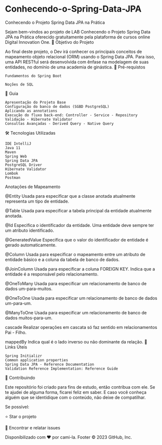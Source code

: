 # Conhecendo-o-Spring-Data-JPA
Conhecendo o Projeto Spring Data JPA na Prática

Sejam bem-vindos ao projeto de LAB Conhecendo o Projeto Spring Data JPA na Prática oferecido gratuitamente pela plataforma de cursos online Digital Innovation One.
🎯 Objetivo do Projeto

Ao final deste projeto, o Dev irá conhecer os principais conceitos de mapeamento objeto relacional (ORM) usando o Spring Data JPA. Para isso, uma API RESTful será desenvolvida com ênfase na modelagem de suas entidades, no domínio de uma academia de ginástica.
🛑 Pré-requistos

    Fundamentos do Spring Boot

    Noções de SQL

🚦 Guia

    Apresentação do Projeto Base
    Configuração do banco de dados (SGBD PostgreSQL)
    Aplicando as annotations
    Execução do fluxo back-end: Controller - Service - Repository
    Validação - Hibernate Validator
    Consultas Avançadas - Derived Query - Native Query

🛠 Tecnologias Utilizadas

    IDE IntelliJ
    Java 11
    Maven
    Spring Web
    Spring Data JPA
    PostgreSQL Driver
    Hibernate Validator
    Lombok
    Postman

Anotações de Mapeamento

@Entity Usada para especificar que a classe anotada atualmente representa um tipo de entidade.

@Table Usada para especificar a tabela principal da entidade atualmente anotada.

@Id Especifica o identificador da entidade. Uma entidade deve sempre ter um atributo identificado.

@GeneratedValue Especifica que o valor do identificador de entidade é gerado automaticamente.

@Column Usada para especificar o mapeamento entre um atributo de entidade básico e a coluna da tabela de banco de dados.

@JoinColumn Usada para especificar a coluna FOREIGN KEY. Indica que a entidade é a responsável pelo relacionamento.

@OneToMany Usada para especificar um relacionamento de banco de dados um-para-muitos.

@OneToOne Usada para especificar um relacionamento de banco de dados um-para-um.

@ManyToOne Usada para especificar um relacionamento de banco de dados muitos-para-um.

cascade Realizar operações em cascata só faz sentido em relacionamentos Pai - Filho.

mappedBy Indica qual é o lado inverso ou não dominante da relação.
🔗 Links Úteis

    Spring Initializr
    Common application properties
    Spring Data JPA - Reference Documentation
    Validation Reference Implementation: Reference Guide

🤝 Contribuindo

Este repositório foi criado para fins de estudo, então contribua com ele. Se te ajudei de alguma forma, ficarei feliz em saber. E caso você conheça alguém que se identidique com o conteúdo, não deixe de compatilhar.

Se possível:

⭐️ Star o projeto

🐛 Encontrar e relatar issues

Disponibilizado com ♥ por cami-la.
Footer
© 2023 GitHub, Inc. 
